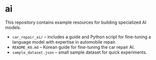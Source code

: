 # ai

This repository contains example resources for building specialized AI models.

- `car_repair_ai/` – includes a guide and Python script for fine-tuning a language model with expertise in automobile repair.
- `README_KO.md` – Korean guide for fine-tuning the car repair AI.
- `sample_dataset.json` – small sample dataset for quick experiments.
